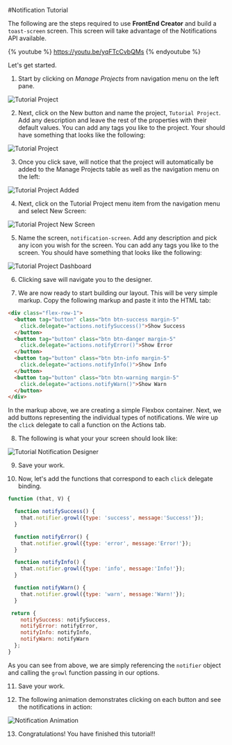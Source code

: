 #Notification Tutorial

The following are the steps required to use **FrontEnd Creator** and build a `toast-screen` screen. This screen will take advantage of the Notifications API available.

{% youtube %}
  https://youtu.be/yqFTcCvbQMs
{% endyoutube %}

Let's get started.

1) Start by clicking on *Manage Projects* from navigation menu on the left pane.

![Tutorial Project](../assets/images/tutorials/tutorial-manage-projects.png)

2) Next, click on the New button and name the project, `Tutorial Project`. Add any description and leave the rest of the properties with their default values. You can add any tags you like to the project. Your should have something that looks like the following:

![Tutorial Project](../assets/images/tutorials/tutorial-project.png)

3) Once you click save, will notice that the project will automatically be added to the Manage Projects table as well as the navigation menu on the left:

![Tutorial Project Added](../assets/images/tutorials/tutorial-project-added.png)

4) Next, click on the Tutorial Project menu item from the navigation menu and select New Screen:

![Tutorial Project New Screen](../assets/images/tutorials/tutorial-project-new-screen.png)

5) Name the screen, `notification-screen`. Add any description and pick any icon you wish for the screen. You can add any tags you like to the screen. You should have something that looks like the following:

![Tutorial Project Dashboard](../assets/images/tutorials/tutorial-notification-screen-properties.png)

6) Clicking save will navigate you to the designer.

7) We are now ready to start building our layout. This will be very simple markup. Copy the following markup and paste it into the HTML tab:

```html
<div class="flex-row-1">  
  <button tag="button" class="btn btn-success margin-5" 
    click.delegate="actions.notifySuccess()">Show Success  
  </button>  
  <button tag="button" class="btn btn-danger margin-5" 
    click.delegate="actions.notifyError()">Show Error  
  </button>  
  <button tag="button" class="btn btn-info margin-5" 
    click.delegate="actions.notifyInfo()">Show Info  
  </button>  
  <button tag="button" class="btn btn-warning margin-5" 
    click.delegate="actions.notifyWarn()">Show Warn  
  </button>
</div>
```

In the markup above, we are creating a simple Flexbox container. Next, we add buttons representing the individual types of notifications. We wire up the `click` delegate to call a function on the Actions tab.

8) The following is what your your screen should look like:

![Tutorial Notification Designer](../assets/images/tutorials/tutorial-notification-screen-designer.png)

9) Save your work.

10) Now, let's add the functions that correspond to each `click` delegate binding.

```javascript
function (that, V) {

  function notifySuccess() {
    that.notifier.growl({type: 'success', message:'Success!'});
  }

  function notifyError() {
    that.notifier.growl({type: 'error', message:'Error!'});
  }

  function notifyInfo() {
    that.notifier.growl({type: 'info', message:'Info!'});
  }

  function notifyWarn() {
    that.notifier.growl({type: 'warn', message:'Warn!'});
  }

 return {
    notifySuccess: notifySuccess,
    notifyError: notifyError,
    notifyInfo: notifyInfo,
    notifyWarn: notifyWarn
  };
}
```

As you can see from above, we are simply referencing the `notifier` object and calling the `growl` function passing in our options.

11) Save your work.

12) The following animation demonstrates clicking on each button and see the notifications in action:

![Notification Animation](../../assets/images/notification.gif)

13) Congratulations! You have finished this tutorial!!
